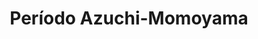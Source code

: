 ﻿---
title: "Período Azuchi-Momoyama"
permalink: periodes_177.html
layout: periode
dataInici: 1568
dataFi: 1603
sidebar: periodes
pares:
  - id: 162
    title: "Sengoku jidai"
    dataInici: "(1467)"
    dataFi: "(1603)"

fills:
  - id: 528
    title: "Oda Nobunaga"
    dataInici: "(1568)"
    dataFi: "(1582)"

  - id: 282
    title: "Batalla de Mikatagahara"
    dataInici: "(1573-01-25)"

  - id: 283
    title: "Batalla de Nagashino"
    dataInici: "(1575-06-28)"

  - id: 284
    title: "Batalla de Tedorigawa"
    dataInici: "(1577-11-13)"

  - id: 285
    title: "Batalla de Mimigawa"
    dataInici: "(1578-11-11)"

  - id: 529
    title: "Hideyoshi"
    dataInici: "(1582)"
    dataFi: "(1598)"

  - id: 287
    title: "Batalla de Nagakute"
    dataInici: "(1582-05-17)"

  - id: 286
    title: "Batalla de Yamazaki"
    dataInici: "(1582-07-02)"

  - id: 288
    title: "Batalla de Shizugatake"
    dataInici: "(1583)"

  - id: 290
    title: "Batalla de Komaki"
    dataInici: "(1584)"

  - id: 291
    title: "Batalla de Nagakute"
    dataInici: "(1584)"

  - id: 289
    title: "Batalla de Okitanawate"
    dataInici: "(1584-03-24)"

  - id: 292
    title: "Batalla de Hitotoribashi"
    dataInici: "(1585)"

  - id: 293
    title: "Batalla de Hetsugigawa"
    dataInici: "(1587-01-20)"

  - id: 294
    title: "Batalla de Suriagehara"
    dataInici: "(1589-06-05)"

  - id: 530
    title: "Consejo de los Cinco Regentes"
    dataInici: "(1598)"
    dataFi: "(1603)"

  - id: 295
    title: "Batalla de Sekigahara"
    dataInici: "(1600-10-21)"

  - id: 296
    title: "Batalla de Tennoji"
    dataInici: "(1615-06-03)"

jocsPrincipals:
jocsEscenaris:
  - title: "The Road to Honnoji"
    bggId: 18949

  - title: "Sekigahara: The Unification of Japan"
    bggId: 25021

jocsEpoca:
jocsEpocaEscenaris:
---
